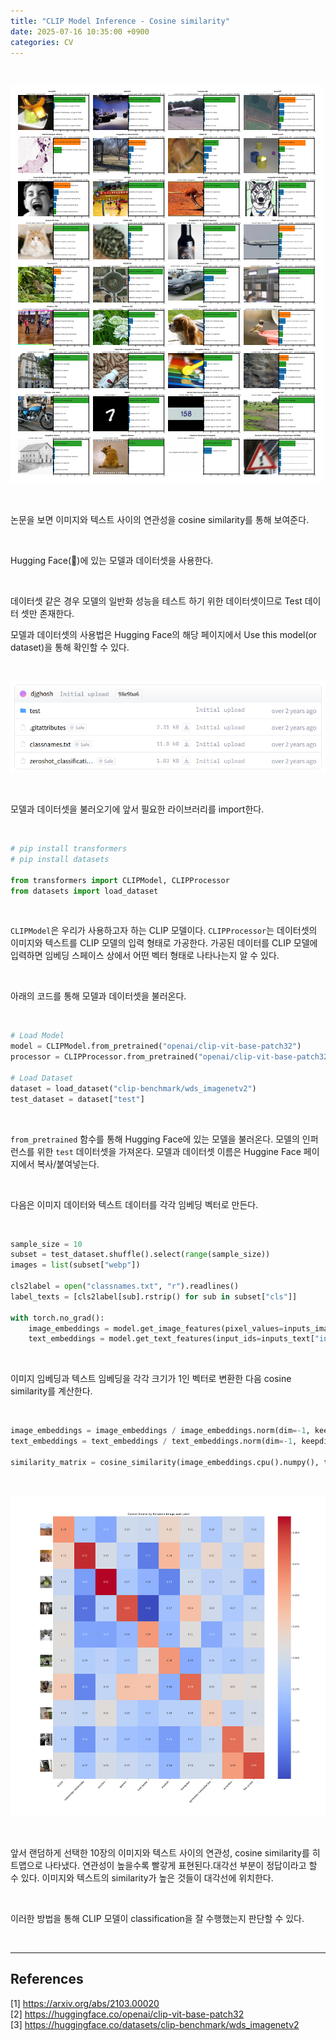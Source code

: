 ```yaml
---
title: "CLIP Model Inference - Cosine similarity"
date: 2025-07-16 10:35:00 +0900
categories: CV
---
```


&nbsp;

![cosine similarity from paper](assets\img\2025-07-16-cv-clip-inference\cosine_similarity_from_paper.png)

<br>

논문을 보면 이미지와 텍스트 사이의 연관성을 cosine similarity를 통해 보여준다.

<br>

Hugging Face(🤗)에 있는 모델과 데이터셋을 사용한다.

<br>

데이터셋 같은 경우 모델의 일반화 성능을 테스트 하기 위한 데이터셋이므로 Test 데이터 셋만 존재한다.


모델과 데이터셋의 사용법은 Hugging Face의 해당 페이지에서 Use this model(or dataset)을 통해 확인할 수 있다.

<br>

![wds_imagenetv2](assets\img\2025-07-16-cv-clip-inference\wds_imagentv2.png)

<br>

모델과 데이터셋을 불러오기에 앞서 필요한 라이브러리를 import한다.

<br>

```python
# pip install transformers
# pip install datasets

from transformers import CLIPModel, CLIPProcessor
from datasets import load_dataset
```

<br>

`CLIPModel`은 우리가 사용하고자 하는 CLIP 모델이다. `CLIPProcessor`는 데이터셋의 이미지와 텍스트를 CLIP 모델의 입력 형태로 가공한다. 가공된 데이터를 CLIP 모델에 입력하면 임베딩 스페이스 상에서 어떤 벡터 형태로 나타나는지 알 수 있다.

<br>

아래의 코드를 통해 모델과 데이터셋을 불러온다.

<br>

```python
# Load Model
model = CLIPModel.from_pretrained("openai/clip-vit-base-patch32")
processor = CLIPProcessor.from_pretrained("openai/clip-vit-base-patch32")

# Load Dataset
dataset = load_dataset("clip-benchmark/wds_imagenetv2")
test_dataset = dataset["test"]
```

<br>

`from_pretrained` 함수를 통해 Hugging Face에 있는 모델을 불러온다. 모델의 인퍼런스를 위한 `test` 데이터셋을 가져온다. 모델과 데이터셋 이름은 Huggine Face 페이지에서 복사/붙여넣는다.

<br>

다음은 이미지 데이터와 텍스트 데이터를 각각 임베딩 벡터로 만든다.

<br>

```python
sample_size = 10
subset = test_dataset.shuffle().select(range(sample_size))
images = list(subset["webp"])

cls2label = open("classnames.txt", "r").readlines()
label_texts = [cls2label[sub].rstrip() for sub in subset["cls"]]

with torch.no_grad():
    image_embeddings = model.get_image_features(pixel_values=inputs_image["pixel_values"])
    text_embeddings = model.get_text_features(input_ids=inputs_text["input_ids"], attention_mask=inputs_text["attention_mask"])
```

<br>

이미지 임베딩과 텍스트 임베딩을 각각 크기가 1인 벡터로 변환한 다음 cosine similarity를 계산한다.

<br>

```python
image_embeddings = image_embeddings / image_embeddings.norm(dim=-1, keepdim=True)
text_embeddings = text_embeddings / text_embeddings.norm(dim=-1, keepdim=True)

similarity_matrix = cosine_similarity(image_embeddings.cpu().numpy(), text_embeddings.cpu().numpy())
```

<br>

![cosine similarity](assets\img\2025-07-16-cv-clip-inference\cosine_similarity.png)

<br>

앞서 랜덤하게 선택한 10장의 이미지와 텍스트 사이의 연관성, cosine similarity를 히트맵으로 나타냈다. 연관성이 높을수록 빨갛게 표현된다.대각선 부분이 정답이라고 할 수 있다. 이미지와 텍스트의 similarity가 높은 것들이 대각선에 위치한다.

<br>

이러한 방법을 통해 CLIP 모델이 classification을 잘 수행했는지 판단할 수 있다.


<br>

---

## References

[1] <https://arxiv.org/abs/2103.00020>  
[2] <https://huggingface.co/openai/clip-vit-base-patch32>  
[3] <https://huggingface.co/datasets/clip-benchmark/wds_imagenetv2>  

&nbsp;